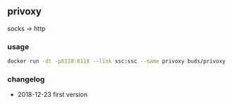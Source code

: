 ## privoxy

socks -> http

### usage

``` sh
docker run -dt -p8118:8118 --link ssc:ssc --name privoxy buds/privoxy
```

### changelog

- 2018-12-23 first version

